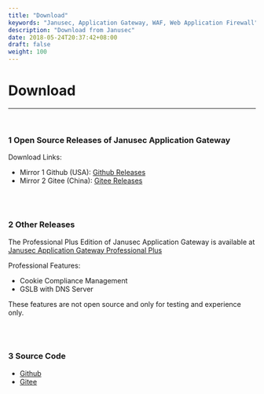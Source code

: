 ```yaml
---
title: "Download"
keywords: "Janusec, Application Gateway, WAF, Web Application Firewall"
description: "Download from Janusec"
date: 2018-05-24T20:37:42+08:00
draft: false
weight: 100
---
```


# Download
----

<br>

### 1 Open Source Releases of Janusec Application Gateway   

Download Links:  

* Mirror 1 Github (USA):   [Github Releases](https://github.com/Janusec/janusec/releases)     
* Mirror 2 Gitee (China):  [Gitee Releases](https://gitee.com/Janusec/janusec/releases)   


<br><br>
  
### 2 Other Releases    

The Professional Plus Edition of Janusec Application Gateway is available at [Janusec Application Gateway Professional Plus](https://www.janusec.com/download/janusec-1.4.2-amd64.tar.gz)  

Professional Features:  

* Cookie Compliance Management   
* GSLB with DNS Server   

These features are not open source and only for testing and experience only.  
  
<br><br>
  
### 3 Source Code      

* [Github](https://github.com/Janusec/janusec)        
* [Gitee](https://gitee.com/Janusec/janusec)   

